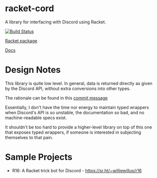 # racket-cord

A library for interfacing with Discord using Racket.

[![Build Status](https://github.com/nitros12/racket-cord/actions/workflows/ci.yml/badge.svg)](https://github.com/nitros12/racket-cord/actions/workflows/ci.yml)

[Racket package](https://pkgd.racket-lang.org/pkgn/package/racket-cord)

[Docs](https://docs.racket-lang.org/racket-cord/index.html)

# Design Notes
This library is quite low level. In general, data is returned directly as given by the Discord API,
without extra conversions into other types.

The rationale can be found in this [commit message](https://github.com/simmsb/racket-cord/commit/64b8f1de97fccb01487571362e2b4bac749c3691)

Essentially, I don't have the time nor energy to maintain typed wrappers when Discord's API
is so unstable, the documentation so bad, and no machine-readable specs exist.

It shouldn't be too hard to provide a higher-level library on top of this one that exposes typed
wrappers, if someone is interested in subjecting themselves to that pain.

# Sample Projects

* R16: A Racket trick bot for Discord - https://sr.ht/~williewillus/r16
